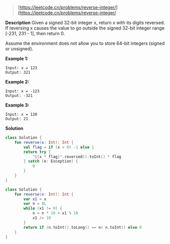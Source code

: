 > [https://leetcode.cn/problems/reverse-integer/](https://leetcode.cn/problems/reverse-integer/

**Description**
Given a signed 32-bit integer x, return x with its digits reversed. If reversing x causes the value to go outside the
signed 32-bit integer range [-231, 231 - 1], then return 0.

Assume the environment does not allow you to store 64-bit integers (signed or unsigned).

**Example 1:**

```text
Input: x = 123
Output: 321
```

**Example 2:**

```text
Input: x = -123
Output: -321
```

**Example 3:**

```text
Input: x = 120
Output: 21
```

**Solution**

```kotlin
class Solution {
    fun reverse(x: Int): Int {
        val flag = if (x < 0) -1 else 1
        return try {
            "${x * flag}".reversed().toInt() * flag
        } catch (e: Exception) {
            0
        }
    }
}
```

```kotlin
class Solution {
    fun reverse(x: Int): Int {
        var x1 = x
        var n = 0L
        while (x1 != 0) {
            n = n * 10 + x1 % 10
            x1 /= 10
        }
        return if (n.toInt().toLong() == n) n.toInt() else 0
    }
}
```